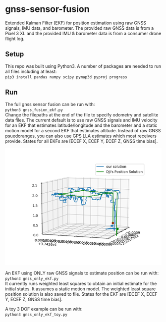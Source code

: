 # gnss-sensor-fusion
Extended Kalman Filter (EKF) for position estimation using raw GNSS signals, IMU data, and barometer. The provided raw GNSS data is from a Pixel 3 XL and the provided IMU & barometer data is from a consumer drone flight log.

## Setup
This repo was built using Python3. A number of packages are needed to run all files including at least:  
`pip3 install pandas numpy scipy pymap3d pyproj progress`

## Run
The full gnss sensor fusion can be run with:  
`python3 gnss_fusion_ekf.py`  
Change the filepaths at the end of the file to specify odometry and satellite data files.
The current default is to use raw GNSS signals and IMU velocity for an EKF that estimates latitude/longitude and the barometer and a static motion model for a second EKF that estimates altitude. Instead of raw GNSS psuedoranges, you can also use GPS LLA estimates which most receivers provide. States for all EKFs are [ECEF X, ECEF Y, ECEF Z, GNSS time bias].

![fusion-ekf](docs/img/fusion-3d.png)

An EKF using ONLY raw GNSS signals to estimate position can be run with:   
`python3 gnss_only_ekf.py`   
It currently runs weighted least squares to obtain an initial estimate for the initial states. It assumes a static motion model. The weighted least square position solution is also saved to file. States for the EKF are [ECEF X, ECEF Y, ECEF Z, GNSS time bias].

A toy 3 DOF example can be run with:  
`python3 gnss_only_ekf_toy.py`
